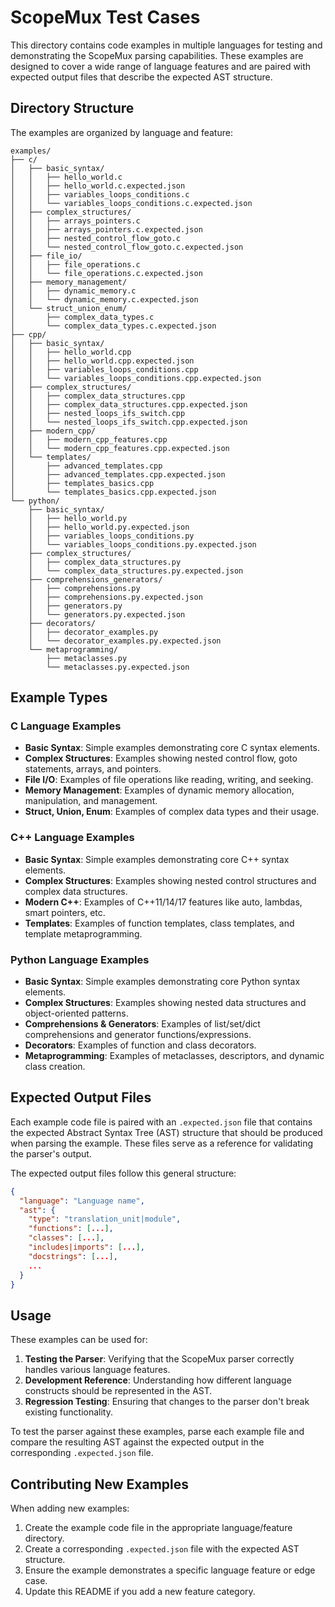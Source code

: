 # ScopeMux Test Cases

This directory contains code examples in multiple languages for testing and demonstrating the ScopeMux parsing capabilities. These examples are designed to cover a wide range of language features and are paired with expected output files that describe the expected AST structure.

## Directory Structure

The examples are organized by language and feature:

```
examples/
├── c/
│   ├── basic_syntax/
│   │   ├── hello_world.c
│   │   ├── hello_world.c.expected.json
│   │   ├── variables_loops_conditions.c
│   │   └── variables_loops_conditions.c.expected.json
│   ├── complex_structures/
│   │   ├── arrays_pointers.c
│   │   ├── arrays_pointers.c.expected.json
│   │   ├── nested_control_flow_goto.c
│   │   └── nested_control_flow_goto.c.expected.json
│   ├── file_io/
│   │   ├── file_operations.c
│   │   └── file_operations.c.expected.json
│   ├── memory_management/
│   │   ├── dynamic_memory.c
│   │   └── dynamic_memory.c.expected.json
│   └── struct_union_enum/
│       ├── complex_data_types.c
│       └── complex_data_types.c.expected.json
├── cpp/
│   ├── basic_syntax/
│   │   ├── hello_world.cpp
│   │   ├── hello_world.cpp.expected.json
│   │   ├── variables_loops_conditions.cpp
│   │   └── variables_loops_conditions.cpp.expected.json
│   ├── complex_structures/
│   │   ├── complex_data_structures.cpp
│   │   ├── complex_data_structures.cpp.expected.json
│   │   ├── nested_loops_ifs_switch.cpp
│   │   └── nested_loops_ifs_switch.cpp.expected.json
│   ├── modern_cpp/
│   │   ├── modern_cpp_features.cpp
│   │   └── modern_cpp_features.cpp.expected.json
│   └── templates/
│       ├── advanced_templates.cpp
│       ├── advanced_templates.cpp.expected.json
│       ├── templates_basics.cpp
│       └── templates_basics.cpp.expected.json
└── python/
    ├── basic_syntax/
    │   ├── hello_world.py
    │   ├── hello_world.py.expected.json
    │   ├── variables_loops_conditions.py
    │   └── variables_loops_conditions.py.expected.json
    ├── complex_structures/
    │   ├── complex_data_structures.py
    │   └── complex_data_structures.py.expected.json
    ├── comprehensions_generators/
    │   ├── comprehensions.py
    │   ├── comprehensions.py.expected.json
    │   ├── generators.py
    │   └── generators.py.expected.json
    ├── decorators/
    │   ├── decorator_examples.py
    │   └── decorator_examples.py.expected.json
    └── metaprogramming/
        ├── metaclasses.py
        └── metaclasses.py.expected.json
```

## Example Types

### C Language Examples

- **Basic Syntax**: Simple examples demonstrating core C syntax elements.
- **Complex Structures**: Examples showing nested control flow, goto statements, arrays, and pointers.
- **File I/O**: Examples of file operations like reading, writing, and seeking.
- **Memory Management**: Examples of dynamic memory allocation, manipulation, and management.
- **Struct, Union, Enum**: Examples of complex data types and their usage.

### C++ Language Examples

- **Basic Syntax**: Simple examples demonstrating core C++ syntax elements.
- **Complex Structures**: Examples showing nested control structures and complex data structures.
- **Modern C++**: Examples of C++11/14/17 features like auto, lambdas, smart pointers, etc.
- **Templates**: Examples of function templates, class templates, and template metaprogramming.

### Python Language Examples

- **Basic Syntax**: Simple examples demonstrating core Python syntax elements.
- **Complex Structures**: Examples showing nested data structures and object-oriented patterns.
- **Comprehensions & Generators**: Examples of list/set/dict comprehensions and generator functions/expressions.
- **Decorators**: Examples of function and class decorators.
- **Metaprogramming**: Examples of metaclasses, descriptors, and dynamic class creation.

## Expected Output Files

Each example code file is paired with an `.expected.json` file that contains the expected Abstract Syntax Tree (AST) structure that should be produced when parsing the example. These files serve as a reference for validating the parser's output.

The expected output files follow this general structure:

```json
{
  "language": "Language name",
  "ast": {
    "type": "translation_unit|module",
    "functions": [...],
    "classes": [...],
    "includes|imports": [...],
    "docstrings": [...],
    ...
  }
}
```

## Usage

These examples can be used for:

1. **Testing the Parser**: Verifying that the ScopeMux parser correctly handles various language features.
2. **Development Reference**: Understanding how different language constructs should be represented in the AST.
3. **Regression Testing**: Ensuring that changes to the parser don't break existing functionality.

To test the parser against these examples, parse each example file and compare the resulting AST against the expected output in the corresponding `.expected.json` file.

## Contributing New Examples

When adding new examples:

1. Create the example code file in the appropriate language/feature directory.
2. Create a corresponding `.expected.json` file with the expected AST structure.
3. Ensure the example demonstrates a specific language feature or edge case.
4. Update this README if you add a new feature category.
